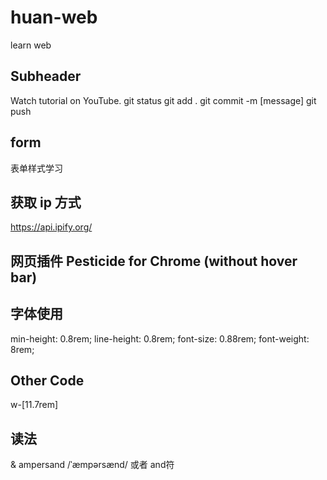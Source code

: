 # huan-web

learn web

## Subheader

Watch tutorial on YouTube.
git status
git add .
git commit -m [message]
git push

## form

表单样式学习

## 获取 ip 方式

https://api.ipify.org/

## 网页插件 Pesticide for Chrome (without hover bar)

## 字体使用

min-height: 0.8rem;
line-height: 0.8rem;
font-size: 0.88rem;
font-weight: 8rem;

## Other Code 
w-[11.7rem]

## 读法
& ampersand /ˈæmpərsænd/ 或者 and符